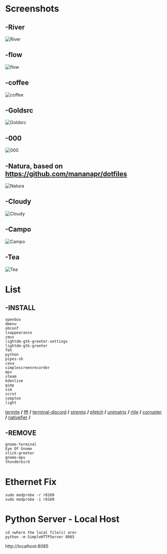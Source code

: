 # Screenshots
## -River
![River](https://i.imgur.com/d6Z1DBe.png)
## -flow
![flow](https://i.imgur.com/ls5iFJP.png)
## -coffee
![coffee](https://i.imgur.com/yoFvjXD.png)
## -Goldsrc
![Goldsrc](https://i.imgur.com/A50O5KM.png)
## -000
![000](https://i.imgur.com/3bVTUhk.png)
## -Natura, based on https://github.com/mananapr/dotfiles
![Natura](https://i.imgur.com/dQvqtui.png)
## -Cloudy
![Cloudy](https://i.imgur.com/MjRD1Sh.jpg)
## -Campo
![Campo](https://i.imgur.com/RUiyAIt.jpg)
## -Tea
![Tea](https://i.imgur.com/MQdhVkf.png)

# List

## -INSTALL

```
openbox
dmenu
obconf
lxappearance
cmus
lightdm-gtk-greeter-settings
lightdm-gtk-greeter
feh
python
pipes-sh
cava
simplescreenrecorder
mpv
steam
kdenlive
gimp
vim
scrot
compton
light
```
[termite](https://www.archlinux.org/packages/community/x86_64/termite/) **/**
[fff](https://github.com/dylanaraps/fff) **/**
[terminal-discord](https://github.com/xynxynxyn/terminal-discord) **/**
[stremio](https://github.com/jujey/dots/blob/master/openbox/installStremioSolus.sh) **/**
[pfetch](https://github.com/dylanaraps/pfetch) **/**
[unimatrix](https://github.com/will8211/unimatrix) **/**
[rtile](https://github.com/xhsdf/rtile) **/**
[corrupter](https://github.com/r00tman/corrupter) **/**
[nativefier](https://github.com/jiahaog/Nativefier) **/**

## -REMOVE

```
gnome-terminal
Eye Of Gnome
slick-greeter
gnome-mpv
thunderbird
```

# Ethernet Fix 
```
sudo modprobe -r r8169 
sudo modprobe -i r8169
```

# Python Server - Local Host
```
cd <where the local file(s) are>
python -m SimpleHTTPServer 8085
```
http://localhost:8085
